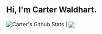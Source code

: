 ## Hi, I'm Carter Waldhart.

![Carter's Github Stats](https://github-readme-stats.vercel.app/api?username=waldhacw6865&count_private=true&show_icons=true&include_all_commits=true) | <a href="https://github.com/waldhacw6865/github-readme-stats"><img align="center" src="https://github-readme-stats.vercel.app/api/top-langs/?username=waldhacw6865&layout=compact&theme=buefy&hide_border=true" /></a>
